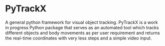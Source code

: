 # PyTrackX

A general python framework for visual object tracking.
PyTrackX is a work in progress Python package that serves as an automated tool which tracks different objects and body movements as per user requirement and returns the real-time coordinates with very less steps and a simple video input.

